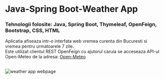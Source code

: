 # Java-Spring Boot-Weather App
### Tehnologii folosite: Java, Spring Boot, Thymeleaf, OpenFeign, Bootstrap, CSS, HTML
Aplicatia afiseaza intr-o interfata web vremea curenta din Bucuresti si vremea pentru urmatoarele 7 zile.<br/>
Este utilizat clientul REST OpenFeign cu ajutorul caruia se acceseaza API-ul Open-Meteo de la adresa: [Open-Meteo](https://open-meteo.com/)<br/><br/>

![weather app webpage]()<br/>